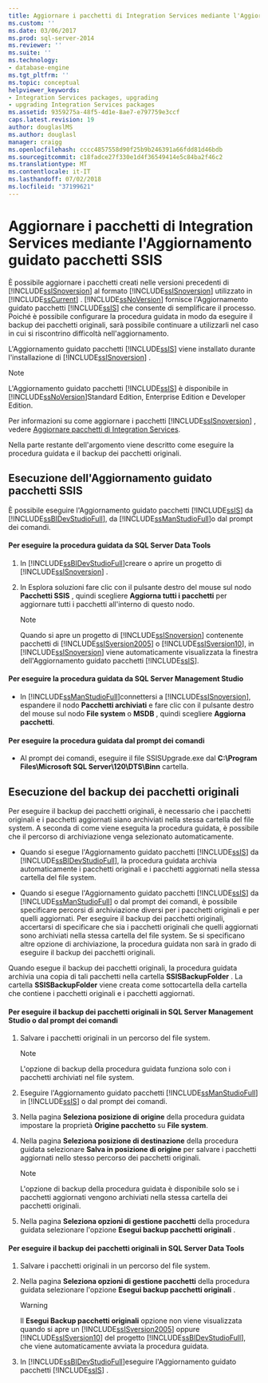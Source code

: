 ```yaml
---
title: Aggiornare i pacchetti di Integration Services mediante l'Aggiornamento guidato pacchetti SSIS | Microsoft Docs
ms.custom: ''
ms.date: 03/06/2017
ms.prod: sql-server-2014
ms.reviewer: ''
ms.suite: ''
ms.technology:
- database-engine
ms.tgt_pltfrm: ''
ms.topic: conceptual
helpviewer_keywords:
- Integration Services packages, upgrading
- upgrading Integration Services packages
ms.assetid: 9359275a-48f5-4d1e-8ae7-e797759e3ccf
caps.latest.revision: 19
author: douglaslMS
ms.author: douglasl
manager: craigg
ms.openlocfilehash: cccc4857558d90f25b9b246391a66fdd81d46bdb
ms.sourcegitcommit: c18fadce27f330e1d4f36549414e5c84ba2f46c2
ms.translationtype: MT
ms.contentlocale: it-IT
ms.lasthandoff: 07/02/2018
ms.locfileid: "37199621"
---
```

# <a name="upgrade-integration-services-packages-using-the-ssis-package-upgrade-wizard"></a>Aggiornare i pacchetti di Integration Services mediante l'Aggiornamento guidato pacchetti SSIS
  È possibile aggiornare i pacchetti creati nelle versioni precedenti di [!INCLUDE[ssISnoversion](../../includes/ssisnoversion-md.md)] al formato [!INCLUDE[ssISnoversion](../../includes/ssisnoversion-md.md)] utilizzato in [!INCLUDE[ssCurrent](../../includes/sscurrent-md.md)] . [!INCLUDE[ssNoVersion](../../includes/ssnoversion-md.md)] fornisce l'Aggiornamento guidato pacchetti [!INCLUDE[ssIS](../../includes/ssis-md.md)] che consente di semplificare il processo. Poiché è possibile configurare la procedura guidata in modo da eseguire il backup dei pacchetti originali, sarà possibile continuare a utilizzarli nel caso in cui si riscontrino difficoltà nell'aggiornamento.  
  
 L'Aggiornamento guidato pacchetti [!INCLUDE[ssIS](../../includes/ssis-md.md)] viene installato durante l'installazione di [!INCLUDE[ssISnoversion](../../includes/ssisnoversion-md.md)] .  
  
> [!NOTE]  
>  L'Aggiornamento guidato pacchetti [!INCLUDE[ssIS](../../includes/ssis-md.md)] è disponibile in [!INCLUDE[ssNoVersion](../../includes/ssnoversion-md.md)]Standard Edition, Enterprise Edition e Developer Edition.  
  
 Per informazioni su come aggiornare i pacchetti [!INCLUDE[ssISnoversion](../../includes/ssisnoversion-md.md)] , vedere [Aggiornare pacchetti di Integration Services](upgrade-integration-services-packages.md).  
  
 Nella parte restante dell'argomento viene descritto come eseguire la procedura guidata e il backup dei pacchetti originali.  
  
## <a name="running-the-ssis-package-upgrade-wizard"></a>Esecuzione dell'Aggiornamento guidato pacchetti SSIS  
 È possibile eseguire l'Aggiornamento guidato pacchetti [!INCLUDE[ssIS](../../includes/ssis-md.md)] da [!INCLUDE[ssBIDevStudioFull](../../includes/ssbidevstudiofull-md.md)], da [!INCLUDE[ssManStudioFull](../../includes/ssmanstudiofull-md.md)]o dal prompt dei comandi.  
  
#### <a name="to-run-the-wizard-from-sql-server-data-tools"></a>Per eseguire la procedura guidata da SQL Server Data Tools  
  
1.  In [!INCLUDE[ssBIDevStudioFull](../../includes/ssbidevstudiofull-md.md)]creare o aprire un progetto di [!INCLUDE[ssISnoversion](../../includes/ssisnoversion-md.md)] .  
  
2.  In Esplora soluzioni fare clic con il pulsante destro del mouse sul nodo **Pacchetti SSIS** , quindi scegliere **Aggiorna tutti i pacchetti** per aggiornare tutti i pacchetti all'interno di questo nodo.  
  
    > [!NOTE]  
    >  Quando si apre un progetto di [!INCLUDE[ssISnoversion](../../includes/ssisnoversion-md.md)] contenente pacchetti di [!INCLUDE[ssISversion2005](../../includes/ssisversion2005-md.md)] o [!INCLUDE[ssISversion10](../../includes/ssisversion10-md.md)], in [!INCLUDE[ssISnoversion](../../includes/ssisnoversion-md.md)] viene automaticamente visualizzata la finestra dell'Aggiornamento guidato pacchetti [!INCLUDE[ssIS](../../includes/ssis-md.md)].  
  
#### <a name="to-run-the-wizard-from-sql-server-management-studio"></a>Per eseguire la procedura guidata da SQL Server Management Studio  
  
-   In [!INCLUDE[ssManStudioFull](../../includes/ssmanstudiofull-md.md)]connettersi a [!INCLUDE[ssISnoversion](../../includes/ssisnoversion-md.md)], espandere il nodo **Pacchetti archiviati** e fare clic con il pulsante destro del mouse sul nodo **File system** o **MSDB** , quindi scegliere **Aggiorna pacchetti**.  
  
#### <a name="to-run-the-wizard-at-the-command-prompt"></a>Per eseguire la procedura guidata dal prompt dei comandi  
  
-   Al prompt dei comandi, eseguire il file SSISUpgrade.exe dal **C:\Program Files\Microsoft SQL Server\120\DTS\Binn** cartella.  
  
## <a name="backing-up-the-original-packages"></a>Esecuzione del backup dei pacchetti originali  
 Per eseguire il backup dei pacchetti originali, è necessario che i pacchetti originali e i pacchetti aggiornati siano archiviati nella stessa cartella del file system. A seconda di come viene eseguita la procedura guidata, è possibile che il percorso di archiviazione venga selezionato automaticamente.  
  
-   Quando si esegue l'Aggiornamento guidato pacchetti [!INCLUDE[ssIS](../../includes/ssis-md.md)] da [!INCLUDE[ssBIDevStudioFull](../../includes/ssbidevstudiofull-md.md)], la procedura guidata archivia automaticamente i pacchetti originali e i pacchetti aggiornati nella stessa cartella del file system.  
  
-   Quando si esegue l'Aggiornamento guidato pacchetti [!INCLUDE[ssIS](../../includes/ssis-md.md)] da [!INCLUDE[ssManStudioFull](../../includes/ssmanstudiofull-md.md)] o dal prompt dei comandi, è possibile specificare percorsi di archiviazione diversi per i pacchetti originali e per quelli aggiornati. Per eseguire il backup dei pacchetti originali, accertarsi di specificare che sia i pacchetti originali che quelli aggiornati sono archiviati nella stessa cartella del file system. Se si specificano altre opzione di archiviazione, la procedura guidata non sarà in grado di eseguire il backup dei pacchetti originali.  
  
 Quando esegue il backup dei pacchetti originali, la procedura guidata archivia una copia di tali pacchetti nella cartella **SSISBackupFolder** . La cartella **SSISBackupFolder** viene creata come sottocartella della cartella che contiene i pacchetti originali e i pacchetti aggiornati.  
  
#### <a name="to-back-up-the-original-packages-in-sql-server-management-studio-or-at-the-command-prompt"></a>Per eseguire il backup dei pacchetti originali in SQL Server Management Studio o dal prompt dei comandi  
  
1.  Salvare i pacchetti originali in un percorso del file system.  
  
    > [!NOTE]  
    >  L'opzione di backup della procedura guidata funziona solo con i pacchetti archiviati nel file system.  
  
2.  Eseguire l'Aggiornamento guidato pacchetti [!INCLUDE[ssManStudioFull](../../includes/ssmanstudiofull-md.md)] in [!INCLUDE[ssIS](../../includes/ssis-md.md)] o dal prompt dei comandi.  
  
3.  Nella pagina **Seleziona posizione di origine** della procedura guidata impostare la proprietà **Origine pacchetto** su **File system**.  
  
4.  Nella pagina **Seleziona posizione di destinazione** della procedura guidata selezionare **Salva in posizione di origine** per salvare i pacchetti aggiornati nello stesso percorso dei pacchetti originali.  
  
    > [!NOTE]  
    >  L'opzione di backup della procedura guidata è disponibile solo se i pacchetti aggiornati vengono archiviati nella stessa cartella dei pacchetti originali.  
  
5.  Nella pagina **Seleziona opzioni di gestione pacchetti** della procedura guidata selezionare l'opzione **Esegui backup pacchetti originali** .  
  
#### <a name="to-back-up-the-original-packages-in-sql-server-data-tools"></a>Per eseguire il backup dei pacchetti originali in SQL Server Data Tools  
  
1.  Salvare i pacchetti originali in un percorso del file system.  
  
2.  Nella pagina **Seleziona opzioni di gestione pacchetti** della procedura guidata selezionare l'opzione **Esegui backup pacchetti originali** .  
  
    > [!WARNING]  
    >  Il **Esegui Backup pacchetti originali** opzione non viene visualizzata quando si apre un [!INCLUDE[ssISversion2005](../../includes/ssisversion2005-md.md)] oppure [!INCLUDE[ssISversion10](../../includes/ssisversion10-md.md)] del progetto [!INCLUDE[ssBIDevStudioFull](../../includes/ssbidevstudiofull-md.md)], che viene automaticamente avviata la procedura guidata.  
  
3.  In [!INCLUDE[ssBIDevStudioFull](../../includes/ssbidevstudiofull-md.md)]eseguire l'Aggiornamento guidato pacchetti [!INCLUDE[ssIS](../../includes/ssis-md.md)] .  
  
  
